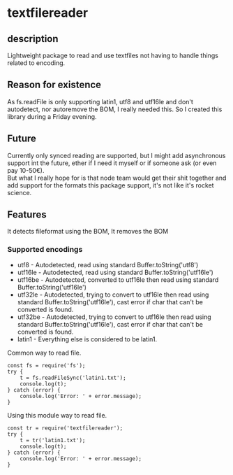 # **textfilereader**  

## description  

Lightweight package to read and use textfiles not having to handle things related to encoding.

## Reason for existence

As fs.readFile is only supporting latin1, utf8 and utf16le and don't autodetect, nor autoremove the BOM, I really needed this. So I created this library during a Friday evening.

## Future

Currently only synced reading are supported, but I might add asynchronous support int the future, ether if I need it myself or if someone ask (or even pay 10-50€).  
But what I really hope for is that node team would get their shit together and add support for the formats this package support, it's not like it's rocket science.

## Features

It detects fileformat using the BOM,
It removes the BOM  

### Supported encodings

* utf8 - Autodetected, read using standard Buffer.toString('utf8')  
* utf16le - Autodetected, read using standard Buffer.toString('utf16le')  
* utf16be - Autodetected, converted to utf16le then read using standard Buffer.toString('utf16le')  
* utf32le - Autodetected, trying to convert to utf16le then read using standard Buffer.toString('utf16le'), cast error if char that can't be converted is found.  
* utf32be - Autodetected, trying to convert to utf16le then read using standard Buffer.toString('utf16le'), cast error if char that can't be converted is found.  
* latin1 - Everything else is considered to be latin1.

Common way to read file.

    const fs = require('fs');
    try {
        t = fs.readFileSync('latin1.txt');
        console.log(t);
    } catch (error) {
        console.log('Error: ' + error.message);
    }

Using this module way to read file.

    const tr = require('textfilereader');
    try {
        t = tr('latin1.txt');
        console.log(t);
    } catch (error) {
        console.log('Error: ' + error.message);
    }
